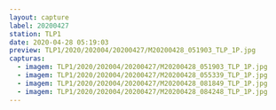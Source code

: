 ```yaml
---
layout: capture
label: 20200427
station: TLP1
date: 2020-04-28 05:19:03
preview: TLP1/2020/202004/20200427/M20200428_051903_TLP_1P.jpg
capturas:
  - imagem: TLP1/2020/202004/20200427/M20200428_051903_TLP_1P.jpg
  - imagem: TLP1/2020/202004/20200427/M20200428_055339_TLP_1P.jpg
  - imagem: TLP1/2020/202004/20200427/M20200428_081849_TLP_1P.jpg
  - imagem: TLP1/2020/202004/20200427/M20200428_084248_TLP_1P.jpg
---
```

